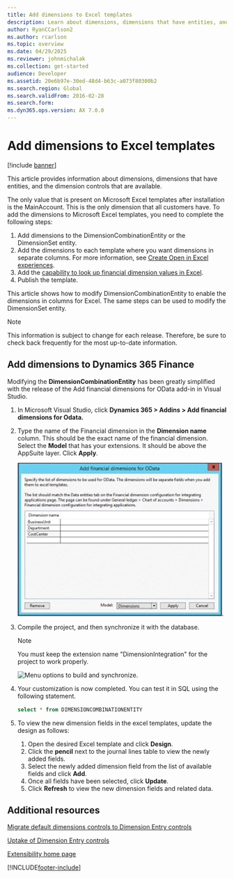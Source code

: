 ```yaml
---
title: Add dimensions to Excel templates
description: Learn about dimensions, dimensions that have entities, and the dimension controls that are available, including additional resources.
author: RyanCCarlson2
ms.author: rcarlson
ms.topic: overview
ms.date: 04/29/2025
ms.reviewer: johnmichalak
ms.collection: get-started
audience: Developer
ms.assetid: 20e6b97e-30ed-48d4-b63c-a073f80300b2
ms.search.region: Global
ms.search.validFrom: 2016-02-28
ms.search.form: 
ms.dyn365.ops.version: AX 7.0.0
---
```


# Add dimensions to Excel templates

[!include [banner](../includes/banner.md)]

This article provides information about dimensions, dimensions that have entities, and the dimension controls that are available.

The only value that is present on Microsoft Excel templates after installation is the MainAccount. This is the only dimension that all customers have. To add the dimensions to Microsoft Excel templates, you need to complete the following steps:

1.  Add dimensions to the DimensionCombinationEntity or the DimensionSet entity.
2.  Add the dimensions to each template where you want dimensions in separate columns. For more information, see [Create Open in Excel experiences](../office-integration/office-integration-edit-excel.md).
3. Add the [capability to look up financial dimension values in Excel](add-dimensions-excel-templates.md).
3.  Publish the template.

This article shows how to modify DimensionCombinationEntity to enable the dimensions in columns for Excel. The same steps can be used to modify the DimensionSet entity. 

> [!NOTE]
> This information is subject to change for each release. Therefore, be sure to check back frequently for the most up-to-date information.

## Add dimensions to Dynamics 365 Finance

Modifying the **DimensionCombinationEntity** has been greatly simplified with the release of the Add financial dimensions for OData add-in in Visual Studio.

1. In Microsoft Visual Studio, click **Dynamics 365 > Addins > Add financial dimensions for Odata.**
2. Type the name of the Financial dimension in the **Dimension name** column. This should be the exact name of the financial dimension. Select the **Model** that has your extensions. It should be above the AppSuite layer. Click **Apply**. 

    ![financial dimensions for odata.](media/financial-dimensions-odata.png).

3. Compile the project, and then synchronize it with the database. 

    > [!NOTE] 
    > You must keep the extension name "DimensionIntegration" for the project to work properly.

    ![Menu options to build and synchronize.](media/8-300x260.png)

4. Your customization is now completed. You can test it in SQL using the following statement.

    ```sql
    select * from DIMENSIONCOMBINATIONENTITY 
    ```
5. To view the new dimension fields in the excel templates, update the design as follows:
    1. Open the desired Excel template and click **Design**.
    2. Click the **pencil** next to the journal lines table to view the newly added fields.
    3. Select the newly added dimension field from the list of available fields and click **Add**.
    4. Once all fields have been selected, click **Update**.
    5. Click **Refresh** to view the new dimension fields and related data. 

## Additional resources

[Migrate default dimensions controls to Dimension Entry controls](dimension-entry-control-migration.md)

[Uptake of Dimension Entry controls](dimension-entry-control-uptake.md)

[Extensibility home page](../extensibility/extensibility-home-page.md)


[!INCLUDE[footer-include](../../../includes/footer-banner.md)]
